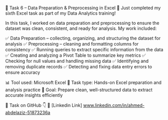 📌 Task 6 – Data Preparation & Preprocessing in Excel
🚀 Just completed my sixth Excel task as part of my Data Analytics training!

In this task, I worked on data preparation and preprocessing to ensure the dataset was clean, consistent, and ready for analysis. My work included:

✅ Data Preparation – collecting, organizing, and structuring the dataset for analysis
✅ Preprocessing – cleaning and formatting columns for consistency
✅ Running queries to extract specific information from the data
✅ Creating and analyzing a Pivot Table to summarize key metrics
✅ Checking for null values and handling missing data
✅ Identifying and removing duplicate records
✅ Detecting and fixing data entry errors to ensure accuracy

📊 Tool used: Microsoft Excel
📁 Task type: Hands-on Excel preparation and analysis practice
🎯 Goal: Prepare clean, well-structured data to extract accurate insights efficiently

📂 Task on GitHub 👇
🔗 [Linkedin Link]
www.linkedin.com/in/ahmed-abdelaziz-51873236a
